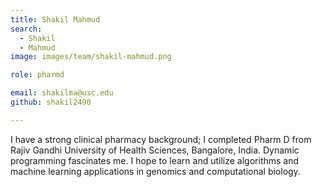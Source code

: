 ```yaml
---
title: Shakil Mahmud
search:
  - Shakil
  - Mahmud
image: images/team/shakil-mahmud.png

role: pharmd

email: shakilma@usc.edu
github: shakil2490

---
```


I have a strong clinical pharmacy background; I completed Pharm D from Rajiv Gandhi University of Health Sciences, Bangalore, India. Dynamic programming fascinates me. I hope to learn and utilize algorithms and machine learning applications in genomics and computational biology.

